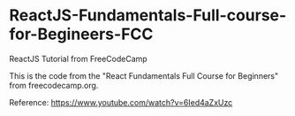 # ReactJS-Fundamentals-Full-course-for-Begineers-FCC
ReactJS Tutorial from FreeCodeCamp

This is the code from the "React Fundamentals Full Course for Beginners" from
freecodecamp.org.

Reference: https://www.youtube.com/watch?v=6Ied4aZxUzc
